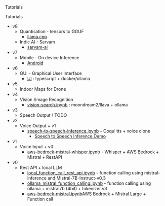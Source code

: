Tutorials


Tutorials
- v8
    - Quantisation - tensors to GGUF
        - [llama.cpp](../tutorials/llama-cpp/README.md)
    - Indic AI - Sarvam
        - [sarvam-ai](../tutorials/sarvam/README.md)
- v7
    - Mobile - On device Inference
        - [Android](../tutorials/android/README.md)
- v6
    - GUI - Graphical User Interface 
      - [UI](../ui/README.md) : typescript + docker/ollama
- v5
    - Indoor Maps for Drone
- v4
    - Vision /Image Recognition
        - [vision-search.ipynb](../tutorials/vision/vision-search.ipynb) : moondream2/llava + ollama
- v3 
    - Speech Output / TODO
- v2
    - Voice Output + v1
        - [speech-to-speech-inference.ipynb](../python/assistant/speech-to-speech-inference.ipynb) - Coqui tts + voice clone
            - [Speech to Speech Inference Demo](../docs/demo-speech-to-speech-inference.md)
- v1
    - Voice Input + v0
        - [aws-bedrock-mistral-whisper.ipynb](../tutorials/mistral/aws-bedrock-mistral-whisper.ipynb) - Whisper + AWS Bedrock + Mistral + RestAPI
- v0
    - Rest API + local LLM  
        - [local_function_call_rest_api.ipynb](../tutorials/mistral/local_function_call_rest_api.ipynb) - function calling using mistral-inference and Mistral-7B-Instruct-v0.3
        - [ollama_mistral_function_calling.ipynb](../tutorials/mistral/ollama_mistral_function_calling.ipynb) - function calling using ollama + mistral7b (4bit) + tokenizer.v3
        - [aws-bedrock-mistral.ipynb](../tutorials/mistral/aws-bedrock-mistral.ipynb)AWS Bedrock + Mistral Large + Function call
